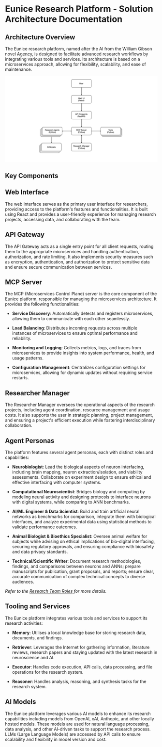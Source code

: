 # Eunice Research Platform - Solution Architecture Documentation

## Architecture Overview

The Eunice research platform, named after the AI from the William Gibson novel [Agency](<https://en.wikipedia.org/wiki/Agency_(novel)>), is designed to facilitate advanced research workflows by integrating various tools and services. Its architecture is based on a microservices approach, allowing for flexibility, scalability, and ease of maintenance.

![Architecture Diagram](Architecture.jpeg)

## Key Components

## Web Interface

The web interface serves as the primary user interface for researchers, providing access to the platform's features and functionalities. It is built using React and provides a user-friendly experience for managing research projects, accessing data, and collaborating with the team.

## API Gateway

The API Gateway acts as a single entry point for all client requests, routing them to the appropriate microservices and handling authentication, authorization, and rate limiting.
It also implements security measures such as encryption, authentication, and authorization to protect sensitive data and ensure secure communication between services.

## MCP Server

The MCP (Microservices Control Plane) server is the core component of the Eunice platform, responsible for managing the microservices architecture. It provides the following functionalities:

- **Service Discovery**: Automatically detects and registers microservices, allowing them to communicate with each other seamlessly.

- **Load Balancing**: Distributes incoming requests across multiple instances of microservices to ensure optimal performance and reliability.

- **Monitoring and Logging**: Collects metrics, logs, and traces from microservices to provide insights into system performance, health, and usage patterns.

- **Configuration Management**: Centralizes configuration settings for microservices, allowing for dynamic updates without requiring service restarts.

## Researcher Manager

The Researcher Manager oversees the operational aspects of the research projects, including agent coordination, resource management and usage costs. It also supports the user in strategic planning, project management, and ensuring a project's efficient execution while fostering interdisciplinary collaboration.

## Agent Personas

The platform features several agent personas, each with distinct roles and capabilities:

- **Neurobiologist**: Lead the biological aspects of neuron interfacing, including brain mapping, neuron extraction/isolation, and viability assessments. Collaborate on experiment design to ensure ethical and effective interfacing with computer systems.

- **Computational Neuroscientist**: Bridges biology and computing by modeling neural activity and designing protocols to interface neurons with digital systems, while comparing to ANN benchmarks.

- **AI/ML Engineer & Data Scientist**: Build and train artificial neural networks as benchmarks for comparison, integrate them with biological interfaces, and analyze experimental data using statistical methods to validate performance outcomes.

- **Animal Biologist & Bioethics Specialist**: Oversee animal welfare for subjects while advising on ethical implications of bio-digital interfacing, securing regulatory approvals, and ensuring compliance with biosafety and data privacy standards.

- **Technical/Scientific Writer**: Document research methodologies, findings, and comparisons between neurons and ANNs; prepare manuscripts for publication, grant proposals, and reports; ensure clear, accurate communication of complex technical concepts to diverse audiences.

_Refer to the [Research Team Roles](Research_team.md) for more details._

## Tooling and Services

The Eunice platform integrates various tools and services to support its research activities:

- **Memory**: Utilises a local knowledge base for storing research data, documents, and findings.

- **Retriever**: Leverages the Internet for gathering information, literature reviews, research papers and staying updated with the latest research in neuroscience and AI.

- **Executor**: Handles code execution, API calls, data processing, and file operations for the research system.

- **Reasoner**: Handles analysis, reasoning, and synthesis tasks for the research system.

## AI Models

The Eunice platform leverages various AI models to enhance its research capabilities including models from OpenAI, xAI, Anthopic, and other locally hosted models. These models are used for natural language processing, data analysis, and other AI-driven tasks to support the research process. LLMs (Large Language Models) are accessed by API calls to ensure scalability and flexibility in model version and cost.
